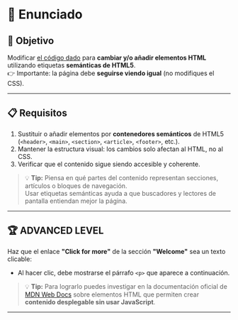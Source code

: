 # 📝 Enunciado

## 🎯 Objetivo

Modificar [el código dado](./starter/index.html) para **cambiar y/o añadir elementos HTML** utilizando etiquetas **semánticas de HTML5**.  
👉 Importante: la página debe **seguirse viendo igual** (no modifiques el CSS).

---

## 📋 Requisitos

1. Sustituir o añadir elementos por **contenedores semánticos** de HTML5 (`<header>`, `<main>`, `<section>`, `<article>`, `<footer>`, etc.).
2. Mantener la estructura visual: los cambios solo afectan al HTML, no al CSS.
3. Verificar que el contenido sigue siendo accesible y coherente.

> 💡 **Tip:** Piensa en qué partes del contenido representan secciones, artículos o bloques de navegación.  
> Usar etiquetas semánticas ayuda a que buscadores y lectores de pantalla entiendan mejor la página.

---

## 🏆 ADVANCED LEVEL

Haz que el enlace **"Click for more"** de la sección **"Welcome"** sea un texto clicable:  

- Al hacer clic, debe mostrarse el párrafo `<p>` que aparece a continuación.

> 💡 **Tip:** Para lograrlo puedes investigar en la documentación oficial de [MDN Web Docs](https://developer.mozilla.org/es/) sobre elementos HTML que permiten crear **contenido desplegable sin usar JavaScript**.
---
